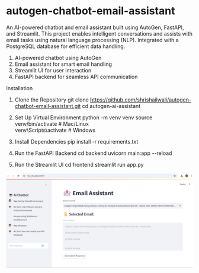 # autogen-chatbot-email-assistant
 An AI-powered chatbot and email assistant built using AutoGen, FastAPI, and Streamlit. This project enables intelligent conversations and assists with email tasks using natural language processing (NLP). Integrated with a PostgreSQL database for efficient data handling.
1)  AI-powered chatbot using AutoGen
2)  Email assistant for smart email handling
3)  Streamlit UI for user interaction
4)  FastAPI backend for seamless API communication

Installation
1)  Clone the Repository
    git clone https://github.com/shrishailwali/autogen-chatbot-email-assistant.git
    cd autogen-ai-assistant

2)  Set Up Virtual Environment
    python -m venv venv
    source venv/bin/activate  # Mac/Linux  
    venv\Scripts\activate  # Windows 

3)  Install Dependencies
    pip install -r requirements.txt

4)  Run the FastAPI Backend
    cd backend
    uvicorn main:app --reload

5)  Run the Streamlit UI
    cd frontend
    streamlit run app.py


![alt text]({FBB531A9-4E8E-4A06-8E8B-E441974D1420}.png)